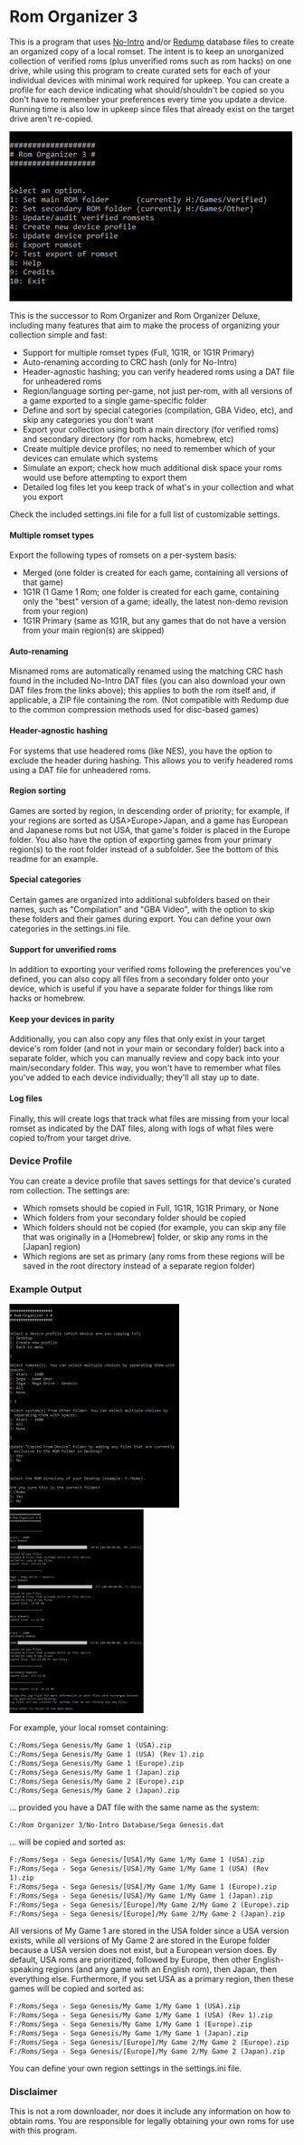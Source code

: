 # Rom Organizer 3

This is a program that uses [No-Intro](https://datomatic.no-intro.org/) and/or [Redump](http://redump.org/) database files to create an organized copy of a local romset. The intent is to keep an unorganized collection of verified roms (plus unverified roms such as rom hacks) on one drive, while using this program to create curated sets for each of your individual devices with minimal work required for upkeep. You can create a profile for each device indicating what should/shouldn't be copied so you don't have to remember your preferences every time you update a device. Running time is also low in upkeep since files that already exist on the target drive aren't re-copied.

<img src="https://github.com/GateGuy/RomOrganizer3/blob/main/screenshot%201.png?raw=true" width="500" height="300" />

This is the successor to Rom Organizer and Rom Organizer Deluxe, including many features that aim to make the process of organizing your collection simple and fast:
- Support for multiple romset types (Full, 1G1R, or 1G1R Primary)
- Auto-renaming according to CRC hash (only for No-Intro)
- Header-agnostic hashing; you can verify headered roms using a DAT file for unheadered roms
- Region/language sorting per-game, not just per-rom, with all versions of a game exported to a single game-specific folder
- Define and sort by special categories (compilation, GBA Video, etc), and skip any categories you don't want
- Export your collection using both a main directory (for verified roms) and secondary directory (for rom hacks, homebrew, etc)
- Create multiple device profiles; no need to remember which of your devices can emulate which systems
- Simulate an export; check how much additional disk space your roms would use before attempting to export them
- Detailed log files let you keep track of what's in your collection and what you export

Check the included settings.ini file for a full list of customizable settings.

#### Multiple romset types
Export the following types of romsets on a per-system basis:
- Merged (one folder is created for each game, containing all versions of that game)
- 1G1R (1 Game 1 Rom; one folder is created for each game, containing only the "best" version of a game; ideally, the latest non-demo revision from your region)
- 1G1R Primary (same as 1G1R, but any games that do not have a version from your main region(s) are skipped)

#### Auto-renaming
Misnamed roms are automatically renamed using the matching CRC hash found in the included No-Intro DAT files (you can also download your own DAT files from the links above); this applies to both the rom itself and, if applicable, a ZIP file containing the rom. (Not compatible with Redump due to the common compression methods used for disc-based games)

#### Header-agnostic hashing
For systems that use headered roms (like NES), you have the option to exclude the header during hashing. This allows you to verify headered roms using a DAT file for unheadered roms.

#### Region sorting
Games are sorted by region, in descending order of priority; for example, if your regions are sorted as USA>Europe>Japan, and a game has European and Japanese roms but not USA, that game's folder is placed in the Europe folder. You also have the option of exporting games from your primary region(s) to the root folder instead of a subfolder. See the bottom of this readme for an example.

#### Special categories
Certain games are organized into additional subfolders based on their names, such as "Compilation" and "GBA Video", with the option to skip these folders and their games during export. You can define your own categories in the settings.ini file.

#### Support for unverified roms
In addition to exporting your verified roms following the preferences you've defined, you can also copy all files from a secondary folder onto your device, which is useful if you have a separate folder for things like rom hacks or homebrew.

#### Keep your devices in parity
Additionally, you can also copy any files that only exist in your target device's rom folder (and not in your main or secondary folder) back into a separate folder, which you can manually review and copy back into your main/secondary folder. This way, you won't have to remember what files you've added to each device individually; they'll all stay up to date.

#### Log files
Finally, this will create logs that track what files are missing from your local romset as indicated by the DAT files, along with logs of what files were copied to/from your target drive.

### Device Profile
You can create a device profile that saves settings for that device's curated rom collection. The settings are:
- Which romsets should be copied in Full, 1G1R, 1G1R Primary, or None
- Which folders from your secondary folder should be copied
- Which folders should not be copied (for example, you can skip any file that was originally in a [Homebrew] folder, or skip any roms in the [Japan] region)
- Which regions are set as primary (any roms from these regions will be saved in the root directory instead of a separate region folder)

### Example Output

<img src="https://github.com/GateGuy/RomOrganizer3/blob/main/screenshot%202.png?raw=true" width="300" height="360" /> <img src="https://github.com/GateGuy/RomOrganizer3/blob/main/screenshot%203.png?raw=true" width="237" height="360" />

For example, your local romset containing:
```
C:/Roms/Sega Genesis/My Game 1 (USA).zip
C:/Roms/Sega Genesis/My Game 1 (USA) (Rev 1).zip
C:/Roms/Sega Genesis/My Game 1 (Europe).zip
C:/Roms/Sega Genesis/My Game 1 (Japan).zip
C:/Roms/Sega Genesis/My Game 2 (Europe).zip
C:/Roms/Sega Genesis/My Game 2 (Japan).zip
```
... provided you have a DAT file with the same name as the system:
```
C:/Rom Organizer 3/No-Intro Database/Sega Genesis.dat
```
... will be copied and sorted as:
```
F:/Roms/Sega - Sega Genesis/[USA]/My Game 1/My Game 1 (USA).zip
F:/Roms/Sega - Sega Genesis/[USA]/My Game 1/My Game 1 (USA) (Rev 1).zip
F:/Roms/Sega - Sega Genesis/[USA]/My Game 1/My Game 1 (Europe).zip
F:/Roms/Sega - Sega Genesis/[USA]/My Game 1/My Game 1 (Japan).zip
F:/Roms/Sega - Sega Genesis/[Europe]/My Game 2/My Game 2 (Europe).zip
F:/Roms/Sega - Sega Genesis/[Europe]/My Game 2/My Game 2 (Japan).zip
```
All versions of My Game 1 are stored in the USA folder since a USA version exists, while all versions of My Game 2 are stored in the Europe folder because a USA version does not exist, but a European version does. By default, USA roms are prioritized, followed by Europe, then other English-speaking regions (and any game with an English rom), then Japan, then everything else. Furthermore, if you set USA as a primary region, then these games will be copied and sorted as:
```
F:/Roms/Sega - Sega Genesis/My Game 1/My Game 1 (USA).zip
F:/Roms/Sega - Sega Genesis/My Game 1/My Game 1 (USA) (Rev 1).zip
F:/Roms/Sega - Sega Genesis/My Game 1/My Game 1 (Europe).zip
F:/Roms/Sega - Sega Genesis/My Game 1/My Game 1 (Japan).zip
F:/Roms/Sega - Sega Genesis/[Europe]/My Game 2/My Game 2 (Europe).zip
F:/Roms/Sega - Sega Genesis/[Europe]/My Game 2/My Game 2 (Japan).zip
```
You can define your own region settings in the settings.ini file.

### Disclaimer
This is not a rom downloader, nor does it include any information on how to obtain roms. You are responsible for legally obtaining your own roms for use with this program.
